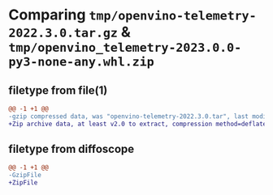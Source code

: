 # Comparing `tmp/openvino-telemetry-2022.3.0.tar.gz` & `tmp/openvino_telemetry-2023.0.0-py3-none-any.whl.zip`

## filetype from file(1)

```diff
@@ -1 +1 @@
-gzip compressed data, was "openvino-telemetry-2022.3.0.tar", last modified: Fri Dec 16 10:39:00 2022, max compression
+Zip archive data, at least v2.0 to extract, compression method=deflate
```

## filetype from diffoscope

```diff
@@ -1 +1 @@
-GzipFile
+ZipFile
```

